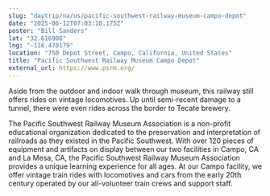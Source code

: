 ```yaml
---
slug: "daytrip/na/us/pacific-southwest-railway-museum-campo-depot"
date: "2025-06-12T07:03:10.175Z"
poster: "Bill Sanders"
lat: "32.616908"
lng: "-116.470179"
location: "750 Depot Street, Campo, California, United States"
title: "Pacific Southwest Railway Museum Campo Depot"
external_url: https://www.psrm.org/
---
```

Aside from the outdoor and indoor walk through museum, this railway still offers rides on vintage locomotives.  Up until semi-recent damage to a tunnel, there were even rides across the border to Tecate brewery.

The Pacific Southwest Railway Museum Association is a non-profit educational organization dedicated to the preservation and interpretation of railroads as they existed in the Pacific Southwest. With over 120 pieces of equipment and artifacts on display between our two facilities in Campo, CA and La Mesa, CA, the Pacific Southwest Railway Museum Association provides a unique learning experience for all ages. At our Campo facility, we offer vintage train rides with locomotives and cars from the early 20th century operated by our all-volunteer train crews and support staff.